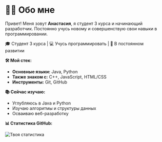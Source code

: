 # 👨‍💻 Обо мне

Привет! Меня зовут **Анастасия**, я студент 3 курса и начинающий разработчик. Постоянно учусь новому и совершенствую свои навыки в программировании.

🎓 Студент 3 курса | 💻 Учусь программировать | 🚀 В постоянном развитии


**🛠 Мой стек:**
- **Основные языки:** Java, Python
- **Также знаком с:** C++, JavaScript, HTML/CSS
- **Инструменты:** Git, GitHub

**📚 Сейчас изучаю:**
- Углубляюсь в Java и Python
- Изучаю алгоритмы и структуры данных
- Осваиваю веб-разработку

**📊 Статистика GitHub:**

![Твоя статистика](https://github-readme-stats.vercel.app/api?username=AnAsta6&show_icons=true&theme=radical)
